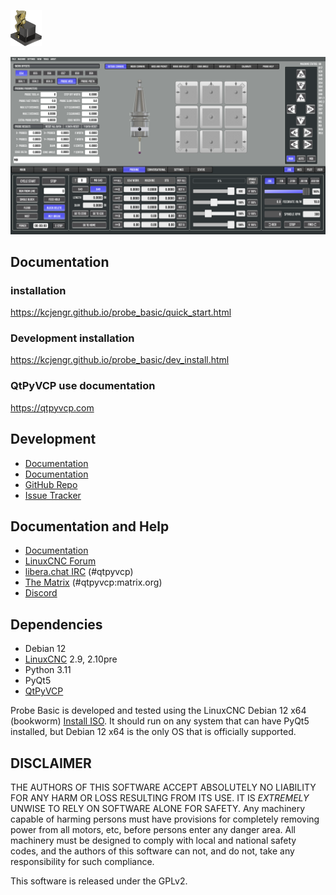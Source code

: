 ![](/icons/probe_basic_icon.png)

![](/docs_src/source/images/mill/06_Probing.png)

## Documentation

### installation

https://kcjengr.github.io/probe_basic/quick_start.html

### Development installation

https://kcjengr.github.io/probe_basic/dev_install.html

### QtPyVCP use documentation

https://qtpyvcp.com



## Development

* [Documentation](https://www.qtpyvcp.com)
* [Documentation](https://kcjengr.github.io/probe_basic/)
* [GitHub Repo](https://github.com/kcjengr/probe_basic/)
* [Issue Tracker](https://github.com/kcjengr/probe_basic/issues)

## Documentation and Help

* [Documentation](https://www.qtpyvcp.com)
* [LinuxCNC Forum](https://forum.linuxcnc.org/qtpyvcp)
* [libera.chat IRC](http://web.libera.chat/) (#qtpyvcp)
* [The Matrix](https://app.element.io/#/room/#qtpyvcp:matrix.org) (#qtpyvcp:matrix.org)
* [Discord](https://discord.gg/463hMhd)



## Dependencies
* Debian 12
* [LinuxCNC](https://linuxcnc.org) 2.9, 2.10pre
* Python 3.11
* PyQt5
* [QtPyVCP](https://qtpyvcp.com/)

Probe Basic is developed and tested using the LinuxCNC Debian 12 x64 (bookworm)
[Install ISO](https://cdimage.debian.org/cdimage/archive/10.11.0/amd64/iso-cd/debian-10.11.0-amd64-netinst.iso).
It should run on any system that can have PyQt5 installed, but Debian 12 x64 is the only OS
that is officially supported.


## DISCLAIMER

THE AUTHORS OF THIS SOFTWARE ACCEPT ABSOLUTELY NO LIABILITY FOR
ANY HARM OR LOSS RESULTING FROM ITS USE.  IT IS _EXTREMELY_ UNWISE
TO RELY ON SOFTWARE ALONE FOR SAFETY.  Any machinery capable of
harming persons must have provisions for completely removing power
from all motors, etc, before persons enter any danger area.  All
machinery must be designed to comply with local and national safety
codes, and the authors of this software can not, and do not, take
any responsibility for such compliance.

This software is released under the GPLv2.
